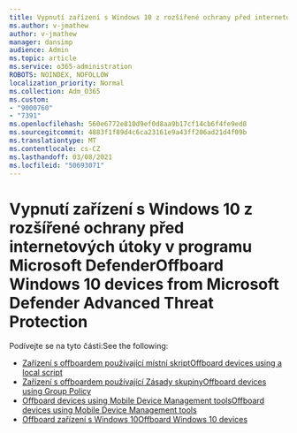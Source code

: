 ```yaml
---
title: Vypnutí zařízení s Windows 10 z rozšířené ochrany před internetových útoky v programu Microsoft Defender
ms.author: v-jmathew
author: v-jmathew
manager: dansimp
audience: Admin
ms.topic: article
ms.service: o365-administration
ROBOTS: NOINDEX, NOFOLLOW
localization_priority: Normal
ms.collection: Adm_O365
ms.custom:
- "9000760"
- "7391"
ms.openlocfilehash: 560e6772e810d9ef0d8aa9b17cf14cb6f4fe9ed8
ms.sourcegitcommit: 4883f1f89d4c6ca23161e9a43ff206ad21d4f09b
ms.translationtype: MT
ms.contentlocale: cs-CZ
ms.lasthandoff: 03/08/2021
ms.locfileid: "50693071"
---
```

# <a name="offboard-windows-10-devices-from-microsoft-defender-advanced-threat-protection"></a><span data-ttu-id="62b06-102">Vypnutí zařízení s Windows 10 z rozšířené ochrany před internetových útoky v programu Microsoft Defender</span><span class="sxs-lookup"><span data-stu-id="62b06-102">Offboard Windows 10 devices from Microsoft Defender Advanced Threat Protection</span></span>

<span data-ttu-id="62b06-103">Podívejte se na tyto části:</span><span class="sxs-lookup"><span data-stu-id="62b06-103">See the following:</span></span>

- [<span data-ttu-id="62b06-104">Zařízení s offboardem používající místní skript</span><span class="sxs-lookup"><span data-stu-id="62b06-104">Offboard devices using a local script</span></span>](https://go.microsoft.com/fwlink/?linkid=2143465)
- [<span data-ttu-id="62b06-105">Zařízení s offboardem používající Zásady skupiny</span><span class="sxs-lookup"><span data-stu-id="62b06-105">Offboard devices using Group Policy</span></span>](https://go.microsoft.com/fwlink/?linkid=2143632)
- [<span data-ttu-id="62b06-106">Offboard devices using Mobile Device Management tools</span><span class="sxs-lookup"><span data-stu-id="62b06-106">Offboard devices using Mobile Device Management tools</span></span>](https://go.microsoft.com/fwlink/?linkid=2143633)
- [<span data-ttu-id="62b06-107">Offboard zařízení s Windows 10</span><span class="sxs-lookup"><span data-stu-id="62b06-107">Offboard Windows 10 devices</span></span>](https://go.microsoft.com/fwlink/?linkid=2143629)
